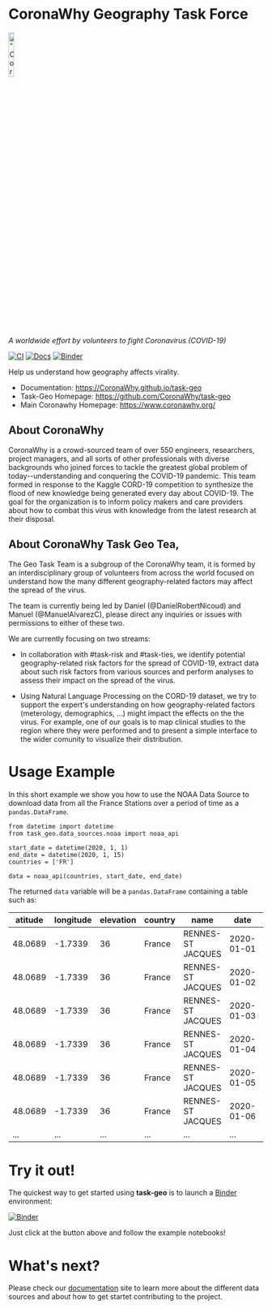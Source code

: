 # CoronaWhy Geography Task Force

<p align="left">
<img width=15% src="https://uploads-ssl.webflow.com/5e729ef3ef0f906b804d4f27/5e77e9db1ede36135bbb1927_logo%203%402x.png" alt=“CoronaWhy” />

<i>A worldwide effort by volunteers to fight Coronavirus (COVID-19)</i>
</p>

[![CI](https://github.com/CoronaWhy/task-geo/workflows/CI/badge.svg?branch=master&event=push)](https://github.com/CoronaWhy/task-geo/actions?query=workflow%3ACI)
[![Docs](https://github.com/CoronaWhy/task-geo/workflows/Docs/badge.svg?branch=master)](https://github.com/CoronaWhy/task-geo/actions?query=workflow%3ADocs)
[![Binder](https://mybinder.org/badge_logo.svg)](https://mybinder.org/v2/gh/CoronaWhy/task-geo/master?filepath=notebooks)


Help us understand how geography affects virality.

- Documentation: https://CoronaWhy.github.io/task-geo
- Task-Geo Homepage: https://github.com/CoronaWhy/task-geo
- Main Coronawhy Homepage: https://www.coronawhy.org/


## About CoronaWhy

CoronaWhy is a crowd-sourced team of over 550 engineers, researchers, project managers, and all sorts of other professionals with diverse backgrounds who joined forces to tackle the greatest global problem of today--understanding and conquering the COVID-19 pandemic. This team formed in response to the Kaggle CORD-19 competition to synthesize the flood of new knowledge being generated every day about COVID-19. The goal for the organization is to inform policy makers and care providers about how to combat this virus with knowledge from the latest research at their disposal.


## About CoronaWhy Task Geo Tea,

The Geo Task Team is a subgroup of the CoronaWhy team, it is formed by an interdisciplinary group of volunteers from across the world focused on understand how the many different geography-related factors may affect the spread of the virus.

The team is currently being led by Daniel (@DanielRobertNicoud) and Manuel (@ManuelAlvarezC), please direct any inquiries or issues with permissions to either of these two.

We are currently focusing on two streams:

* In collaboration with #task-risk and #task-ties, we identify potential geography-related risk factors for the spread of COVID-19, extract data about such risk factors from various sources and perform analyses to assess their impact on the spread of the virus.

* Using Natural Language Processing on the CORD-19 dataset, we try to support the expert's understanding on how geography-related factors (meterology, demographics, ...) might impact the effects on the the virus. For example, one of our goals is to map clinical studies to the region where they were performed and to present a simple interface to the wider comunity to visualize their distribution.


# Usage Example

In this short example we show you how to use the NOAA Data Source to download data from all the
France Stations over a period of time as a `pandas.DataFrame`.

```python3
from datetime import datetime
from task_geo.data_sources.noaa import noaa_api

start_date = datetime(2020, 1, 1)
end_date = datetime(2020, 1, 15)
countries = ['FR']

data = noaa_api(countries, start_date, end_date)
```

The returned `data` variable will be a `pandas.DataFrame` containing a table such as:

| atitude | longitude | elevation | country | name              | date       | station     |  tmax |  tmin |
|---------|-----------|-----------|---------|-------------------|------------|-------------|-------|-------|
| 48.0689 |   -1.7339 |        36 | France  | RENNES-ST JACQUES | 2020-01-01 | FR000007130 |  10.4 |   4.8 |
| 48.0689 |   -1.7339 |        36 | France  | RENNES-ST JACQUES | 2020-01-02 | FR000007130 |  11   |   7.8 |
| 48.0689 |   -1.7339 |        36 | France  | RENNES-ST JACQUES | 2020-01-03 | FR000007130 |  13.1 | nan   |
| 48.0689 |   -1.7339 |        36 | France  | RENNES-ST JACQUES | 2020-01-04 | FR000007130 |  10.4 |   1.4 |
| 48.0689 |   -1.7339 |        36 | France  | RENNES-ST JACQUES | 2020-01-05 | FR000007130 |   9.5 |   3   |
| 48.0689 |   -1.7339 |        36 | France  | RENNES-ST JACQUES | 2020-01-06 | FR000007130 | nan   |  -1.5 |
|     ... |       ... |       ... | ...     | ...               | ...        | ...         |    ...|   ... |

# Try it out!

The quickest way to get started using **task-geo** is to launch a [Binder](https://mybinder.org/) environment:

[![Binder](https://mybinder.org/badge_logo.svg)](https://mybinder.org/v2/gh/CoronaWhy/task-geo/master?filepath=notebooks) 

Just click at the button above and follow the example notebooks!

# What's next?

Please check our [documentation](https://CoronaWhy.github.io/task-geo) site to learn more about
the different data sources and about how to get startet contributing to the project.

